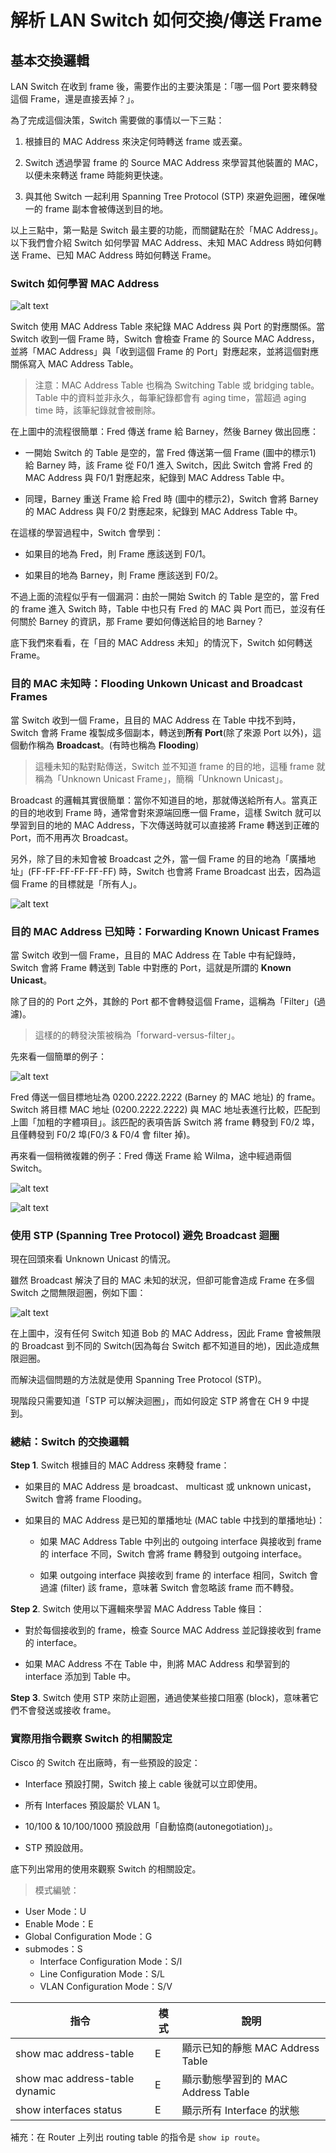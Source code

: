# 解析 LAN Switch 如何交換/傳送 Frame

## 基本交換邏輯

LAN Switch 在收到 frame 後，需要作出的主要決策是：「哪一個 Port 要來轉發這個 Frame，還是直接丟掉？」。

為了完成這個決策，Switch 需要做的事情以一下三點：

1. 根據目的 MAC Address 來決定何時轉送 frame 或丟棄。

2. Switch 透過學習 frame 的 Source MAC Address 來學習其他裝置的 MAC，以便未來轉送 frame 時能夠更快速。

3. 與其他 Switch 一起利用 Spanning Tree Protocol (STP) 來避免迴圈，確保唯一的 frame 副本會被傳送到目的地。

以上三點中，第一點是 Switch 最主要的功能，而關鍵點在於「MAC Address」。以下我們會介紹 Switch 如何學習 MAC Address、未知 MAC Address 時如何轉送 Frame、已知 MAC Address 時如何轉送 Frame。

### Switch 如何學習 MAC Address

![alt text](image.png)

Switch 使用 MAC Address Table 來紀錄 MAC Address 與 Port 的對應關係。當 Switch 收到一個 Frame 時，Switch 會檢查 Frame 的 Source MAC Address，並將「MAC Address」與「收到這個 Frame 的 Port」對應起來，並將這個對應關係寫入 MAC Address Table。

> 注意：MAC Address Table 也稱為 Switching Table 或  bridging table。Table 中的資料並非永久，每筆紀錄都會有 aging time，當超過 aging time 時，該筆紀錄就會被刪除。

在上圖中的流程很簡單：Fred 傳送 frame 給 Barney，然後 Barney 做出回應：

* 一開始 Switch 的 Table 是空的，當 Fred 傳送第一個 Frame (圖中的標示1) 給 Barney 時，該 Frame 從 F0/1 進入 Switch，因此 Switch 會將 Fred 的 MAC Address 與 F0/1 對應起來，紀錄到 MAC Address Table 中。

* 同理，Barney 重送 Frame 給 Fred 時 (圖中的標示2)，Switch 會將 Barney 的 MAC Address 與 F0/2 對應起來，紀錄到 MAC Address Table 中。

在這樣的學習過程中，Switch 會學到：

* 如果目的地為 Fred，則 Frame 應該送到 F0/1。

* 如果目的地為 Barney，則 Frame 應該送到 F0/2。

不過上面的流程似乎有一個漏洞：由於一開始 Switch 的 Table 是空的，當 Fred 的 frame 進入 Switch 時，Table 中也只有 Fred 的 MAC 與 Port 而已，並沒有任何關於 Barney 的資訊，那 Frame 要如何傳送給目的地 Barney？

底下我們來看看，在「目的 MAC Address 未知」的情況下，Switch 如何轉送 Frame。

### 目的 MAC 未知時：Flooding Unkown Unicast and Broadcast Frames

當 Switch 收到一個 Frame，且目的 MAC Address 在 Table 中找不到時，Switch 會將 Frame 複製成多個副本，轉送到**所有 Port**(除了來源 Port 以外)，這個動作稱為 **Broadcast**。(有時也稱為 **Flooding**)

> 這種未知的點對點傳送，Switch 並不知道 frame 的目的地，這種 frame 就稱為「Unknown Unicast Frame」，簡稱「Unknown Unicast」。

Broadcast 的邏輯其實很簡單：當你不知道目的地，那就傳送給所有人。當真正的目的地收到 Frame 時，通常會對來源端回應一個 Frame，這樣 Switch 就可以學習到目的地的 MAC Address，下次傳送時就可以直接將 Frame 轉送到正確的 Port，而不用再次 Broadcast。

另外，除了目的未知會被 Broadcast 之外，當一個 Frame 的目的地為「廣播地址」(FF-FF-FF-FF-FF-FF) 時，Switch 也會將 Frame Broadcast 出去，因為這個 Frame 的目標就是「所有人」。

![alt text](image-1.png)

### 目的 MAC Address 已知時：Forwarding Known Unicast Frames

當 Switch 收到一個 Frame，且目的 MAC Address 在 Table 中有紀錄時，Switch 會將 Frame 轉送到 Table 中對應的 Port，這就是所謂的 **Known Unicast**。

除了目的的 Port 之外，其餘的 Port 都不會轉發這個 Frame，這稱為「Filter」(過濾)。

> 這樣的的轉發決策被稱為「forward-versus-filter」。

先來看一個簡單的例子：

![alt text](image-2.png)

Fred 傳送一個目標地址為 0200.2222.2222 (Barney 的 MAC 地址) 的 frame。Switch 將目標 MAC 地址 (0200.2222.2222) 與 MAC 地址表進行比較，匹配到上圖「加粗的字體項目」。該匹配的表項告訴 Switch 將 frame 轉發到 F0/2 埠，且僅轉發到 F0/2 埠(F0/3 & F0/4 會 filter 掉)。

再來看一個稍微複雜的例子：Fred 傳送 Frame 給 Wilma，途中經過兩個 Switch。

![alt text](image-5.png)

![alt text](image-6.png)

### 使用 STP (Spanning Tree Protocol) 避免 Broadcast 迴圈

現在回頭來看 Unknown Unicast 的情況。

雖然 Broadcast 解決了目的 MAC 未知的狀況，但卻可能會造成 Frame 在多個 Switch 之間無限迴圈，例如下圖：

![alt text](image-7.png)

在上圖中，沒有任何 Switch 知道 Bob 的 MAC Address，因此 Frame 會被無限的 Broadcast 到不同的 Switch(因為每台 Switch 都不知道目的地)，因此造成無限迴圈。

而解決這個問題的方法就是使用 Spanning Tree Protocol (STP)。

現階段只需要知道「STP 可以解決迴圈」，而如何設定 STP 將會在 CH 9 中提到。

### 總結：Switch 的交換邏輯

**Step 1**. Switch 根據目的 MAC Address 來轉發 frame：

* 如果目的 MAC Address 是 broadcast、 multicast 或 unknown unicast，Switch 會將 frame Flooding。

* 如果目的 MAC Address 是已知的單播地址 (MAC table 中找到的單播地址)：

  * 如果 MAC Address Table 中列出的 outgoing interface 與接收到 frame 的 interface 不同，Switch 會將 frame 轉發到 outgoing interface。

  * 如果 outgoing interface 與接收到 frame 的 interface 相同，Switch 會過濾 (filter) 該 frame，意味著 Switch 會忽略該 frame 而不轉發。

**Step 2**. Switch 使用以下邏輯來學習 MAC Address Table 條目：

  * 對於每個接收到的 frame，檢查 Source MAC Address 並記錄接收到 frame 的 interface。
  
  * 如果 MAC Address 不在 Table 中，則將 MAC Address 和學習到的 interface 添加到 Table 中。

**Step 3**. Switch 使用 STP 來防止迴圈，通過使某些接口阻塞 (block)，意味著它們不會發送或接收 frame。

### 實際用指令觀察 Switch 的相關設定

Cisco 的 Switch 在出廠時，有一些預設的設定：

* Interface 預設打開，Switch 接上 cable 後就可以立即使用。

* 所有 Interfaces 預設屬於 VLAN 1。

* 10/100 & 10/100/1000 預設啟用「自動協商(autonegotiation)」。

* STP 預設啟用。

底下列出常用的使用來觀察 Switch 的相關設定。

> 模式編號：

* User Mode：U
* Enable Mode：E
* Global Configuration Mode：G
* submodes：S
    * Interface Configuration Mode：S/I
    * Line Configuration Mode：S/L
    * VLAN Configuration Mode：S/V

| 指令 | 模式 | 說明 |
| --- | --- | --- |
|show mac address-table | E | 顯示已知的靜態 MAC Address Table |
|show mac address-table dynamic | E | 顯示動態學習到的 MAC Address Table |
|show interfaces status | E | 顯示所有 Interface 的狀態 |


補充：在 Router 上列出 routing table 的指令是 `show ip route`。